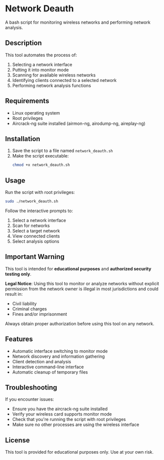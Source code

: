 # Network Deauth

A bash script for monitoring wireless networks and performing network analysis.

## Description

This tool automates the process of:
1. Selecting a network interface
2. Putting it into monitor mode
3. Scanning for available wireless networks
4. Identifying clients connected to a selected network
5. Performing network analysis functions

## Requirements

- Linux operating system
- Root privileges
- Aircrack-ng suite installed (airmon-ng, airodump-ng, aireplay-ng)

## Installation

1. Save the script to a file named `network_deauth.sh`
2. Make the script executable:
   ```bash
   chmod +x network_deauth.sh
   ```

## Usage

Run the script with root privileges:

```bash
sudo ./network_deauth.sh
```

Follow the interactive prompts to:
1. Select a network interface
2. Scan for networks
3. Select a target network
4. View connected clients
5. Select analysis options

## Important Warning

This tool is intended for **educational purposes** and **authorized security testing only**. 

**Legal Notice**: Using this tool to monitor or analyze networks without explicit permission from the network owner is illegal in most jurisdictions and could result in:
- Civil liability
- Criminal charges
- Fines and/or imprisonment

Always obtain proper authorization before using this tool on any network.

## Features

- Automatic interface switching to monitor mode
- Network discovery and information gathering
- Client detection and analysis
- Interactive command-line interface
- Automatic cleanup of temporary files

## Troubleshooting

If you encounter issues:
- Ensure you have the aircrack-ng suite installed
- Verify your wireless card supports monitor mode
- Check that you're running the script with root privileges
- Make sure no other processes are using the wireless interface

## License

This tool is provided for educational purposes only. Use at your own risk.
